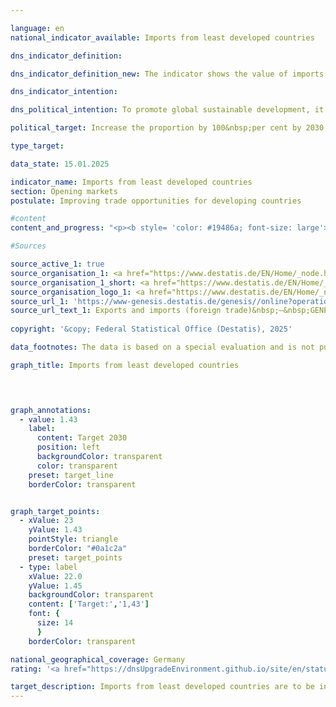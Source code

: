 ```yaml
---

language: en        
national_indicator_available: Imports from least developed countries        

dns_indicator_definition:         

dns_indicator_definition_new: The indicator shows the value of imports or imports from least developed countries (<abbr title="Least developed countries" tabindex="0">LDCs</abbr>) as a proportion of total imports to Germany (in per cent).        

dns_indicator_intention:         

dns_political_intention: To promote global sustainable development, it is important to improve trading opportunities of developing and emerging countries. Developing and emerging countries need an open and fair trading system that will allow them to offer raw materials as well as processed products on the world market. The Federal Government has therefore set itself the target of doubling the proportion of imports from <abbr title="Least developed countries" tabindex="0">LDCs</abbr> between the years 2014&nbsp;and 2030.        

political_target: Increase the proportion by 100&nbsp;per cent by 2030, compared to 2014        

type_target:         

data_state: 15.01.2025        

indicator_name: Imports from least developed countries        
section: Opening markets        
postulate: Improving trade opportunities for developing countries        

#content         
content_and_progress: "<p><b style= 'color: #19486a; font-size: large'>17.3&nbsp;Imports from least developed countries</b><br><br>Data on imports of goods into Germany are collected by the foreign trade statistics of the Federal Statistical Office (Statistisches Bundesamt). These statistics record not only the country of origin of imported goods but also their value, weight, and a detailed product classification. While data on imports of services are collected by the Deutsche Bundesbank, they are not taken into account in the calculation of this indicator.<br><br>The classification of countries as Least Developed Countries (<abbr title='Least developed countries' tabindex='0'>LDCs</abbr>) is based on the list of recipients of Official Development Assistance (<abbr title='Official development assistance' tabindex='0'>ODA</abbr>) maintained by the Development Assistance Committee (<abbr title='Development Assistance Committee' tabindex='0'>DAC</abbr>) of the Organisation for Economic Co-operation and Development (<abbr title='Organisation for Economic Co-operation and Development' tabindex='0'>OECD</abbr>-DAC). For the purposes of this indicator, the applicable <abbr title='Least developed countries' tabindex='0'>LDC</abbr> classification in each respective year as defined by the <abbr title='Organisation for Economic Co-operation and Development' tabindex='0'>OECD</abbr>-DAC is used. If a country's status changes, this affects the indicator&nbsp;–&nbsp;even if the import value from that country remains unchanged.<br><br>Due to re-imports&nbsp;–&nbsp;including those following processing steps abroad&nbsp;–&nbsp;a certain degree of double counting in both the numerator and denominator of the indicator must be assumed. Since imports from <abbr title='Least developed countries' tabindex='0'>LDCs</abbr> are always measured in relation to total German imports, the indicator value depends not only on the absolute volume of imports from <abbr title='Least developed countries' tabindex='0'>LDCs</abbr> but also on the total value of Germany’s imports in a given year.<br><br>In addition to total imports from <abbr title='Least developed countries' tabindex='0'>LDCs</abbr>, the indicator also includes the share of processed goods. This is intended to partially reflect whether Germany primarily imports raw materials from <abbr title='Least developed countries' tabindex='0'>LDCs</abbr> for industrial production or whether <abbr title='Least developed countries' tabindex='0'>LDCs</abbr> themselves are involved in the manufacturing process and value creation. Processed goods are defined as all products that are not classified as raw materials according to the grouping by product categories and subcategories of the food and manufacturing industries (<abbr title='Classification of goods in the food and industrial economy in Foreign Trade Statistics' tabindex='0'>EGW</abbr>). Raw materials such as crude oil, ores, roundwood or vegetable textile fibres are excluded, whereas items such as cereals, vegetables, live animals, meat and milk are considered processed products.<br><br>In 2024, according to preliminary calculations, the share of imports from <abbr title='Least developed countries' tabindex='0'>LDCs</abbr> in total German imports amounted to 1.17%, or 15.3&nbsp;billion euros. This represents an increase of 64.0% since 2014&nbsp;(2014: 0.71%). The share of processed products from <abbr title='Least developed countries' tabindex='0'>LDCs</abbr> grew by 60.1% between 2014&nbsp;and 2024, reaching 1.05% of total German imports in 2024&nbsp;(2014: 0.66%). This corresponds to a value of 13.8&nbsp;billion euros. Despite a temporary decline in 2023, the indicator overall moved in the desired direction and, if the current trend continues, is on track to meet the politically defined target for 2030.<br><br>A more detailed analysis of imports by country of origin shows that in 2024, the majority of imports from <abbr title='Least developed countries' tabindex='0'>LDCs</abbr> originated from Bangladesh (55.0%) and Cambodia (14.4%). When considering not only the <abbr title='Least developed countries' tabindex='0'>LDCs</abbr> but all developing and emerging economies, their share of total German imports in 2024&nbsp;stood at 25.8%, with processed goods accounting for 23.6%.<br><br>Among developing and emerging economies&nbsp;–&nbsp;and indeed across all countries&nbsp;–&nbsp;Germany imported the most from China in 2024. The share of imports from China in total German imports (1,307.8&nbsp;billion euros) amounted to 11.9%, with 99.7% of the value attributable to processed goods. The Netherlands (7.2%) and the United States (7.0%) followed as the second and third most important import partners respectively.</p>"                

#Sources        

source_active_1: true
source_organisation_1: <a href="https://www.destatis.de/EN/Home/_node.html" target="_blank">Federal Statistical Office</a>
source_organisation_1_short: <a href="https://www.destatis.de/EN/Home/_node.html" target="_blank">Federal Statistical Office</a>
source_organisation_logo_1: <a href="https://www.destatis.de/EN/Home/_node.html" target="_blank"><img src="https://dnsTestEnvironment.github.io/dns-indicators/public/OrgImgEn/destatis.png" alt="Federal Statistical Office" title=" Click here to visit the homepage of the organizationFederal Statistical Office" style="height:60px; width:148px; border:transparent"/></a>
source_url_1: 'https://www-genesis.destatis.de/genesis//online?operation=table&code=51000-0007&bypass=true&levelindex=1&levelid=1669021022626&language=en'
source_url_text_1: Exports and imports (foreign trade)&nbsp;–&nbsp;GENESIS online 51000-0007
        
copyright: '&copy; Federal Statistical Office (Destatis), 2025'        

data_footnotes: The data is based on a special evaluation and is not publicly available.<br>• The target corresponds to an increase of 100&nbsp;per cent by 2030&nbsp;compared to 2014.<br>• 2024&nbsp;provisional data.        

graph_title: Imports from least developed countries        

        


graph_annotations:
  - value: 1.43
    label:
      content: Target 2030
      position: left
      backgroundColor: transparent
      color: transparent
    preset: target_line
    borderColor: transparent        


graph_target_points:
  - xValue: 23
    yValue: 1.43
    pointStyle: triangle
    borderColor: "#0a1c2a"
    preset: target_points
  - type: label
    xValue: 22.0
    yValue: 1.45
    backgroundColor: transparent
    content: ['Target:','1,43']
    font: {
      size: 14
      }
    borderColor: transparent                

national_geographical_coverage: Germany        
rating: '<a href="https://dnsUpgradeEnvironment.github.io/site/en/status"><img src="https://sdg-indikatoren.de/public/Wettersymbole/Sonne.png" title="If the trend from 2024 had continued, the target value would have been reached or missed by less than 5% of the difference between the target value and the value at that time." alt="Weathersymbol: Sun"/></a>'        

target_description: Imports from least developed countries are to be increased to at least 1.43&nbsp;per cent by 2030&nbsp;(an increase of 100&nbsp;per cent compared to 2014).<br>Based on the target formulation, the indicator will achieve the politically defined target if the average development of the last six years continues. Indicator 17.3&nbsp;is rated "Sun" for the year 2024.        
---
```


